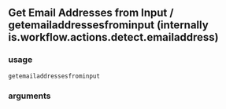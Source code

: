 
## Get Email Addresses from Input / getemailaddressesfrominput (internally is.workflow.actions.detect.emailaddress)


### usage
`getemailaddressesfrominput `

### arguments

